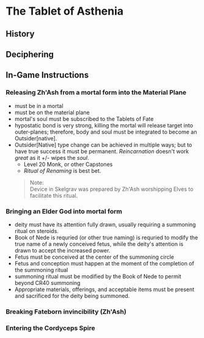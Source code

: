 # The Tablet of Asthenia 

## History 

## Deciphering

## In-Game Instructions 


### Releasing Zh'Ash from a mortal form into the Material Plane
- must be in a mortal
- must be on the material plane
- mortal's soul must be subscribed to the Tablets of Fate 
- hypostatic bond is very strong, killing the mortal will release target into outer-planes; therefore, body and soul must be integrated to become an Outsider[native]. 
- Outsider[Native] type change can be achieved in multiple ways; but to have true success it must be permanent. *Reincarnation* doesn't work *great* as it +/- wipes the *soul*. 
    - Level 20 Monk, or other Capstones
    - *Ritual of Renaming* is best bet. 
    > Note:  
    > Device in Skelgrav was prepared by Zh'Ash worshipping Elves to facilitate this ritual. 
### Bringing an Elder God into mortal form
- deity must have its attention fully drawn, usually requiring a summoning ritual on steroids. 
- Book of Nede is requried (or other true naming) is requried to modify the true name of a newly conceived fetus, while the deity's attention is drawn to accept the increased power. 
- Fetus must be conceived at the center of the summoning circle
- Fetus and conception must happen at the moment of the completion of the summoning ritual
- summoning ritual must be modified by the Book of Nede to permit beyond CR40 summoning
- Appropriate materials, offerings, and acceptable items must be present and sacrificed for the deity being summoned. 
### Breaking Fateborn invincibility (Zh'Ash)
### Entering the Cordyceps Spire


